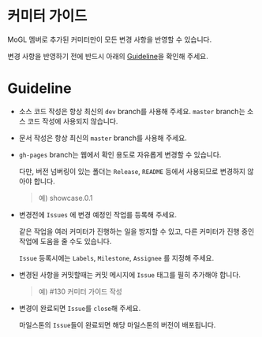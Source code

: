 
# 커미터 가이드

MoGL 멤버로 추가된 커미터만이 모든 변경 사항을 반영할 수 있습니다.

변경 사항을 반영하기 전에 반드시 아래의 [Guideline](#guideline)을 확인해 주세요.

# Guideline

* 소스 코드 작성은 항상 최신의 `dev` branch를 사용해 주세요. `master` branch는 소스 코드 작성에 사용되지 않습니다.

* 문서 작성은 항상 최신의 `master` branch를 사용해 주세요.

* `gh-pages` branch는 웹에서 확인 용도로 자유롭게 변경할 수 있습니다.

    다만, 버전 넘버링이 있는 폴더는 `Release`, `README` 등에서 사용되므로 변경하지 않아야 합니다.
    
    > 예) showcase.0.1

* 변경전에 `Issues` 에 변경 예정인 작업를 등록해 주세요.
    
    같은 작업을 여러 커미터가 진행하는 일을 방지할 수 있고, 다른 커미터가 진행 중인 작업에 도움을 줄 수도 있습니다.
    
    `Issue` 등록시에는 `Labels`, `Milestone`, `Assignee` 를 지정해 주세요.

* 변경된 사항을 커밋할때는 커밋 메시지에 `Issue` 태그를 필히 추가해야 합니다.

     > 예) #130 커미터 가이드 작성

* 변경이 완료되면 `Issue`를 `close`해 주세요.

    마일스톤의 `Issue`들이 완료되면 해당 마일스톤의 버전이 배포됩니다.